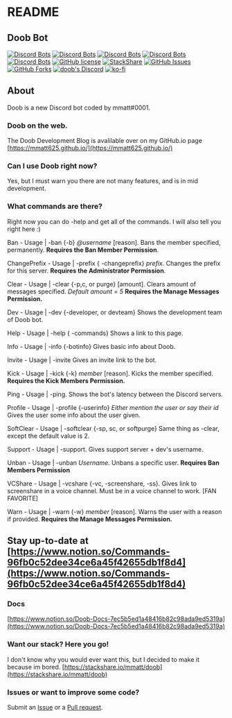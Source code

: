 # README

## Doob Bot

[![Discord Bots](https://top.gg/api/widget/status/680606346952966177.svg)](https://top.gg/bot/680606346952966177) [![Discord Bots](https://top.gg/api/widget/upvotes/680606346952966177.svg?noavatar=true)](https://top.gg/bot/680606346952966177) [![Discord Bots](https://top.gg/api/widget/lib/680606346952966177.svg?noavatar=true)](https://top.gg/bot/680606346952966177) [![Discord Bots](https://discordbots.org/api/widget/owner/680606346952966177.svg?noavatar=true)](https:/top.gg/bot/680606346952966177) [![Discord Bots](https://top.gg/api/widget/servers/680606346952966177.svg?noavatar=true)](https://top.gg/bot/680606346952966177) [![GitHub license](https://img.shields.io/github/license/mmatt625/doob.svg)](https://github.com/mmatt625/doob/blob/master/LICENSE) [![StackShare](http://img.shields.io/badge/tech-stack-0690fa.svg?style=flat)](https://stackshare.io/mmatt/doob) [![GitHub Issues](https://img.shields.io/github/issues/mmatt625/doob)](https://github.com/mmatt625/doob/issues) [![GitHub Forks](https://img.shields.io/github/forks/mmatt625/doob)](https://github.com/mmatt625/doob/network/members) [![doob&apos;s Discord](https://discordapp.com/api/guilds/702352937980133386/widget.png?style=shield)](https://discord.gg/ryTYWjD) [![ko-fi](https://www.ko-fi.com/img/githubbutton_sm.svg)](https://ko-fi.com/mmatt)

## About

Doob is a new Discord bot coded by mmatt\#0001.

### Doob on the web.

The Doob Development Blog is avalilable over on my GitHub.io page [https://mmatt625.github.io/](https://mmatt625.github.io/)

### Can I use Doob right now?

Yes, but I must warn you there are not many features, and is in mid development.

### What commands are there?

Right now you can do -help and get all of the commands. I will also tell you right here :\)

Ban - Usage \| -ban {-b} _@username_ \[reason\]. Bans the member specified, permanently. **Requires the Ban Member Permission**.

ChangePrefix - Usage \| -prefix { -changeprefix} _prefix_. Changes the prefix for this server. **Requires the Administrator Permission**.

Clear - Usage \| -clear {-p,c, or purge} \[amount\]. Clears amount of messages specified. _Default amount = 5_ **Requires the Manage Messages Permission.**

Dev - Usage \| -dev {-developer, or devteam} Shows the development team of Doob bot.

Help - Usage \| -help { -commands} Shows a link to this page.

Info - Usage \| -info {-botinfo} Gives basic info about Doob.

Invite - Usage \| -invite Gives an invite link to the bot.

Kick - Usage \| -kick {-k} _member_ \[reason\]. Kicks the member specified. **Requires the Kick Members Permission.**

Ping - Usage \| -ping. Shows the bot's latency between the Discord servers.

Profile - Usage \| -profile {-userinfo} _Either mention the user or say their id_ Gives the user some info about the user given.

SoftClear - Usage \| -softclear {-sp, sc, or softpurge} Same thing as -clear, except the default value is 2.

Support - Usage \| -support. Gives support server + dev's username.

Unban - Usage \| -unban _Username_. Unbans a specific user. **Requires Ban Members Permission**

VCShare - Usage \| -vcshare {-vc, -screenshare, -ss}. Gives link to screenshare in a voice channel. Must be in a voice channel to work. \[FAN FAVORITE\]

Warn - Usage \| -warn {-w} _member_ \[reason\]. Warns the user with a reason if provided. **Requires the Manage Messages Permission.**

## Stay up-to-date at [https://www.notion.so/Commands-96fb0c52dee34ce6a45f42655db1f8d4](https://www.notion.so/Commands-96fb0c52dee34ce6a45f42655db1f8d4)

### Docs

[https://www.notion.so/Doob-Docs-7ec5b5ed1a48416b82c98ada9ed5319a](https://www.notion.so/Doob-Docs-7ec5b5ed1a48416b82c98ada9ed5319a)

### Want our stack? Here you go!

I don't know why you would ever want this, but I decided to make it because im bored. [https://stackshare.io/mmatt/doob](https://stackshare.io/mmatt/doob)

### Issues or want to improve some code?

Submit an [Issue](https://gitlab.com/mmatt625/doob/issues) or a [Pull request](https://gitlab.com/mmatt625/doob/-/merge_requests).

